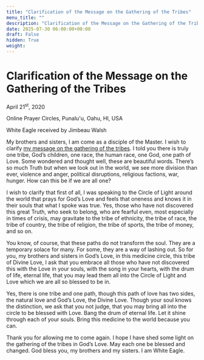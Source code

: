 ```yaml
---
title: "Clarification of the Message on the Gathering of the Tribes"
menu_title: ""
description: "Clarification of the Message on the Gathering of the Tribes"
date: 2025-07-30 06:00:00+00:00
draft: False
hidden: True
weight:
---
```

# Clarification of the Message on the Gathering of the Tribes

April 21<sup>st</sup>, 2020

Online Prayer Circles, Punalu'u, Oahu, HI, USA

White Eagle received by Jimbeau Walsh

My brothers and sisters, I am come as a disciple of the Master. I wish to clarify [my message on the gathering of the tribes](/contemporary-messages/messages-sorted-year/messages-2020/the-only-tribe-jw-19-apr-2020/). I told you there is truly one tribe, God’s children, one race, the human race, one God, one path of Love. Some wondered and thought well, these are beautiful words. There’s so much Truth but when we look out in the world, we see more division than ever, violence and anger, political disruptions, religious factions, war, hunger. How can this be if we are all one?

I wish to clarify that first of all, I was speaking to the Circle of Light around the world that prays for God’s Love and feels that oneness and knows it in their souls that what I spoke was true. Yes, those who have not discovered this great Truth, who seek to belong, who are fearful even, most especially in times of crisis, may gravitate to the tribe of ethnicity, the tribe of race, the tribe of country, the tribe of religion, the tribe of sports, the tribe of money, and so on.

You know, of course, that these paths do not transform the soul. They are a temporary solace for many. For some, they are a way of lashing out. So for you, my brothers and sisters in God’s Love, in this medicine circle, this tribe of Divine Love, I ask that you embrace all those who have not discovered this with the Love in your souls, with the song in your hearts, with the drum of life, eternal life, that you may lead them all into the Circle of Light and Love which we are all so blessed to be in.

Yes, there is one tribe and one path, though this path of love has two sides, the natural love and God’s Love, the Divine Love. Though your soul knows the distinction, we ask that you not judge, that you may bring all into the circle to be blessed with Love. Bang the drum of eternal life. Let it shine through each of your souls. Bring this medicine to the world because you can.

Thank you for allowing me to come again. I hope I have shed some light on the gathering of the tribes in God’s Love. May each one be blessed and changed. God bless you, my brothers and my sisters. I am White Eagle.

